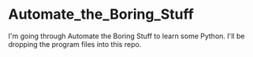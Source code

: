 # Automate_the_Boring_Stuff
I'm going through Automate the Boring Stuff to learn some Python. I'll be dropping the program files into this repo.
